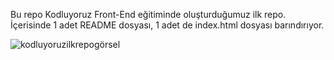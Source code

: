Bu repo Kodluyoruz Front-End eğitiminde oluşturduğumuz ilk repo. İçerisinde 1 adet README dosyası, 1 adet de index.html dosyası barındırıyor.

![kodluyoruzilkrepogörsel](Img/kodluyoruzilkrepoo.png)
